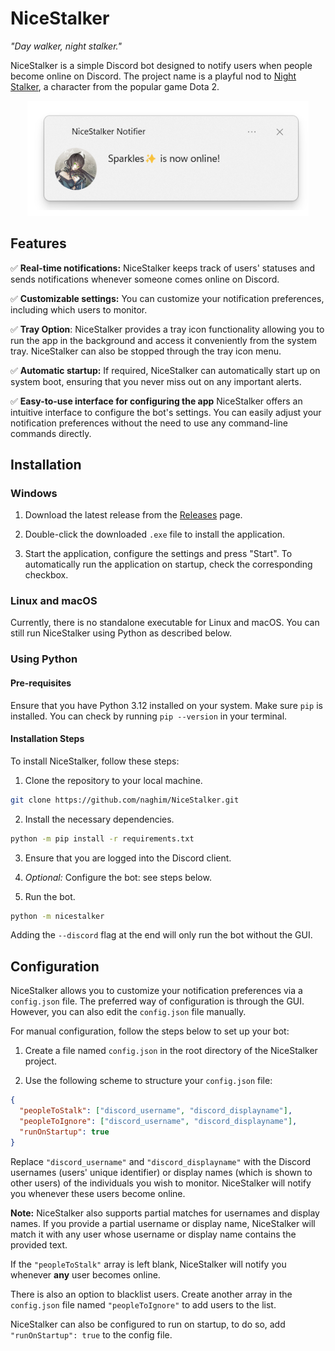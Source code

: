 # NiceStalker

_"Day walker, night stalker."_

NiceStalker is a simple Discord bot designed to notify users when people become online on Discord. The project name is a playful nod to [Night Stalker](https://www.dota2.com/hero/nightstalker), a character from the popular game Dota 2.

<p align="center">
  <img width="450" src="images/nicestalker.png" alt="Picture of an example notification"/>
</p>

## Features

:white_check_mark: **Real-time notifications:** NiceStalker keeps track of users' statuses and sends notifications whenever someone comes online on Discord.

:white_check_mark: **Customizable settings:** You can customize your notification preferences, including which users to monitor.

:white_check_mark: **Tray Option**: NiceStalker provides a tray icon functionality allowing you to run the app in the background and access it conveniently from the system tray. NiceStalker can also be stopped through the tray icon menu.

:white_check_mark: **Automatic startup:** If required, NiceStalker can automatically start up on system boot, ensuring that you never miss out on any important alerts.

:white_check_mark: **Easy-to-use interface for configuring the app** NiceStalker offers an intuitive interface to configure the bot's settings. You can easily adjust your notification preferences without the need to use any command-line commands directly.

## Installation

### Windows

1. Download the latest release from the [Releases](https://github.com/naghim/NiceStalker/releases) page.

2. Double-click the downloaded `.exe` file to install the application.

3. Start the application, configure the settings and press "Start". To automatically run the application on startup, check the corresponding checkbox.

### Linux and macOS

Currently, there is no standalone executable for Linux and macOS. You can still run NiceStalker using Python as described below.

### Using Python

#### Pre-requisites

Ensure that you have Python 3.12 installed on your system.
Make sure `pip` is installed. You can check by running `pip --version` in your terminal.

#### Installation Steps

To install NiceStalker, follow these steps:

1. Clone the repository to your local machine.

```bash
git clone https://github.com/naghim/NiceStalker.git
```

2. Install the necessary dependencies.

```bash
python -m pip install -r requirements.txt
```

3. Ensure that you are logged into the Discord client.

4. _Optional:_ Configure the bot: see steps below.

5. Run the bot.

```bash
python -m nicestalker
```

Adding the `--discord` flag at the end will only run the bot without the GUI.

## Configuration

NiceStalker allows you to customize your notification preferences via a `config.json` file. The preferred way of configuration is through the GUI. However, you can also edit the `config.json` file manually.

For manual configuration, follow the steps below to set up your bot:

1. Create a file named `config.json` in the root directory of the NiceStalker project.

2. Use the following scheme to structure your `config.json` file:

```json
{
  "peopleToStalk": ["discord_username", "discord_displayname"],
  "peopleToIgnore": ["discord_username", "discord_displayname"],
  "runOnStartup": true
}
```

Replace `"discord_username"` and `"discord_displayname"` with the Discord usernames (users' unique identifier) or display names (which is shown to other users) of the individuals you wish to monitor. NiceStalker will notify you whenever these users become online.

**Note:** NiceStalker also supports partial matches for usernames and display names. If you provide a partial username or display name, NiceStalker will match it with any user whose username or display name contains the provided text.

If the `"peopleToStalk"` array is left blank, NiceStalker will notify you whenever **any** user becomes online.

There is also an option to blacklist users. Create another array in the `config.json` file named `"peopleToIgnore"` to add users to the list.

NiceStalker can also be configured to run on startup, to do so, add `"runOnStartup": true` to the config file.
